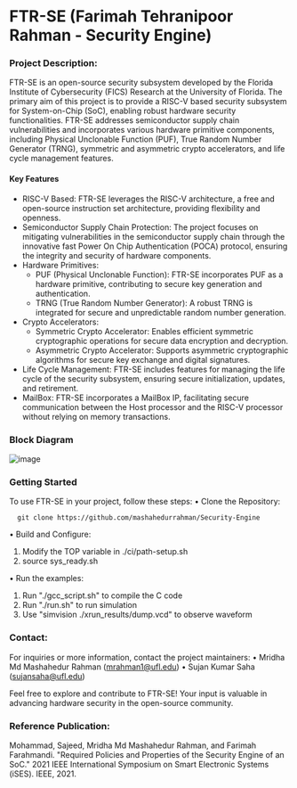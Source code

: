 # FTR-SE (Farimah Tehranipoor Rahman - Security Engine)

### Project Description:

FTR-SE is an open-source security subsystem developed by the Florida Institute of Cybersecurity (FICS) Research at the University of Florida. The primary aim of this project is to provide a RISC-V based security subsystem for System-on-Chip (SoC), enabling robust hardware security functionalities. FTR-SE addresses semiconductor supply chain vulnerabilities and incorporates various hardware primitive components, including Physical Unclonable Function (PUF), True Random Number Generator (TRNG), symmetric and asymmetric crypto accelerators, and life cycle management features. 

#### Key Features
*	RISC-V Based: FTR-SE leverages the RISC-V architecture, a free and open-source instruction set architecture, providing flexibility and openness.
*	Semiconductor Supply Chain Protection: The project focuses on mitigating vulnerabilities in the semiconductor supply chain through the innovative fast Power On Chip Authentication (POCA) protocol, ensuring the integrity and security of hardware components.
*	Hardware Primitives:
	* PUF (Physical Unclonable Function): FTR-SE incorporates PUF as a hardware primitive, contributing to secure key generation and authentication.
	* TRNG (True Random Number Generator): A robust TRNG is integrated for secure and unpredictable random number generation.
*	Crypto Accelerators:
	* Symmetric Crypto Accelerator: Enables efficient symmetric cryptographic operations for secure data encryption and decryption.
	* Asymmetric Crypto Accelerator: Supports asymmetric cryptographic algorithms for secure key exchange and digital signatures.
*	Life Cycle Management: FTR-SE includes features for managing the life cycle of the security subsystem, ensuring secure initialization, updates, and retirement.
*	MailBox: FTR-SE incorporates a MailBox IP, facilitating secure communication between the Host processor and the RISC-V processor without relying on memory transactions.



### Block Diagram
 ![image](https://github.com/mashahedurrahman/Security-Engine/assets/89419440/f91c3b7f-5b91-4070-ba0c-89e58c91627e)


### Getting Started

To use FTR-SE in your project, follow these steps:
•	Clone the Repository:
       
      git clone https://github.com/mashahedurrahman/Security-Engine

•	Build and Configure:
1.	Modify the TOP variable in ./ci/path-setup.sh
2.	source sys_ready.sh

•	Run the examples:
1.	Run "./gcc_script.sh" to compile the C code
2.	Run "./run.sh" to run simulation
3.	Use "simvision ./xrun_results/dump.vcd" to observe waveform

### Contact:   

For inquiries or more information, contact the project maintainers:
•	Mridha Md Mashahedur Rahman (mrahman1@ufl.edu)
•	Sujan Kumar Saha (sujansaha@ufl.edu)

Feel free to explore and contribute to FTR-SE! Your input is valuable in advancing hardware security in the open-source community.

### Reference Publication:

Mohammad, Sajeed, Mridha Md Mashahedur Rahman, and Farimah Farahmandi. "Required Policies and Properties of the Security Engine of an SoC." 2021 IEEE International Symposium on Smart Electronic Systems (iSES). IEEE, 2021.


